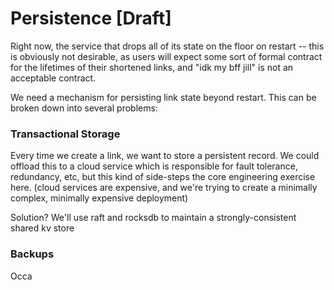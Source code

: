 Persistence \[Draft\]
===========

Right now, the service that drops all of its state on the floor on restart -- this is obviously not desirable, as users
will expect some sort of formal contract for the lifetimes of their shortened links, and "idk my bff jill" is not an
acceptable contract.

We need a mechanism for persisting link state beyond restart. This can be broken down into several problems:

### Transactional Storage
Every time we create a link, we want to store a persistent record. We could offload this to a cloud service which is 
responsible for fault tolerance, redundancy, etc, but this kind of side-steps the core engineering exercise here. 
(cloud services are expensive, and we're trying to create a minimally complex, minimally expensive deployment)  

Solution? We'll use raft and rocksdb to maintain a strongly-consistent shared kv store  

### Backups
Occa